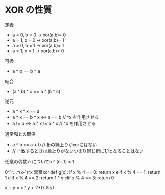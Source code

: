 # XOR の性質
定義
- a = 0, b = 0 -> xor(a,b)= 0
- a = 1, b = 0 -> xor(a,b)= 1
- a = 0, b = 1 -> xor(a,b)= 1
- a = 1, b = 1 -> xor(a,b)= 0

可換
- a ^ b == b ^ a

結合
- (a ^ b) ^ c == a ^ (b ^ c)

逆元
- a ^ x ^ x == a
- a ^ x == b ^ x  <=> a == b            // ^x を作用させる
- a != b          <=> a ^ x != b ^ x    // ^x を作用させる

通常和との関係
- a ^ b <= a + b        // 桁の繰上りがxorにはない
- // 一致するときは繰上りがないつまり同じ桁に1,1となることはない

任意の偶数 n についてn ^ (n+1) = 1

0^1^...^(x-1)^x 累積xor
def g(x):
    if x % 4 == 0:
        return x
    elif x % 4 == 1:
        return 1
    elif x % 4 == 2:
        return 1 ^ x
    elif x % 4 == 3:
        return 0


x + y = x ^ y + 2*(x & y)